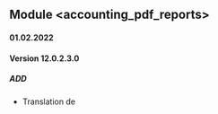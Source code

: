 ## Module <accounting_pdf_reports>

#### 01.02.2022
#### Version 12.0.2.3.0
##### ADD
- Translation de 
